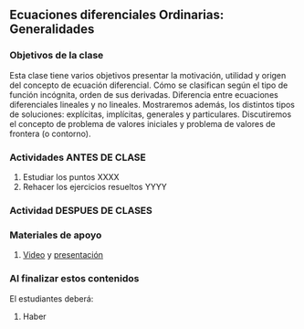 ## Ecuaciones diferenciales Ordinarias: Generalidades

### Objetivos de la clase
Esta clase tiene varios objetivos presentar la motivación, utilidad y origen del concepto de ecuación diferencial.  Cómo se clasifican según el tipo de función incógnita, orden de sus derivadas. Diferencia entre ecuaciones diferenciales lineales y no lineales. Mostraremos además, los distintos tipos de soluciones: explícitas, implícitas, generales y particulares. Discutiremos el concepto de problema de valores iniciales y problema de valores de frontera (o contorno).

### Actividades ANTES DE CLASE
   1. Estudiar los puntos XXXX  
   2. Rehacer los ejercicios resueltos YYYY

### Actividad DESPUES DE CLASES


### Materiales de apoyo
   1. [Video](XXX) y [presentación](YYY)

### Al finalizar estos contenidos
   El estudiantes deberá:
   1. Haber
